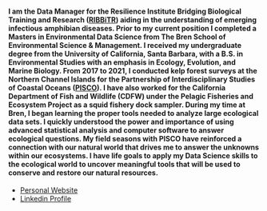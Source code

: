#### I am the Data Manager for the Resilience Institute Bridging Biological Training and Research ([RIBBiTR](https://ribbitr.com/)) aiding in the understanding of emerging infectious amphibian diseases. Prior to my current position I completed a Masters in Environmental Data Science from The Bren School of Environmental Science & Management. I received my undergraduate degree from the University of California, Santa Barbara, with a B.S. in Environmental Studies with an emphasis in Ecology, Evolution, and Marine Biology. From 2017 to 2021, I conducted kelp forest surveys at the Northern Channel Islands for the Partnership of Interdisciplinary Studies of Coastal Oceans ([PISCO](https://www.piscoweb.org/)). I have also worked for the California Department of Fish and Wildlife (CDFW) under the Pelagic Fisheries and Ecosystem Project as a squid fishery dock sampler. During my time at Bren, I began learning the proper tools needed to analyze large ecological data sets. I quickly understood the power and importance of using advanced statistical analysis and computer software to answer ecological questions. My field seasons with PISCO have reinforced a connection with our natural world that drives me to answer the unknowns within our ecosystems. I have life goals to apply my Data Science skills to the ecological world to uncover meaningful tools that will be used to conserve and restore our natural resources.

- [Personal Website](https://jake-eisaguirre.github.io/) 
- [Linkedin Profile](https://www.linkedin.com/in/jake-eisaguirre-2a4655224/)
